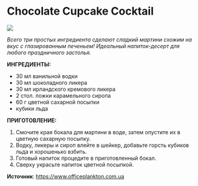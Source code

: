 # Chocolate Cupcake Cocktail

![](/images/Kulinar/Napitki/cock_04.jpg '')

_Всего три простых ингредиента сделают сладкий мартини схожим на вкус с глазированным печеньем! Идеальный напиток-десерт для любого праздничного застолья._

**ИНГРЕДИЕНТЫ:**

- 30 мл ванильной водки
- 30 мл шоколадного ликера
- 30 мл ирландского кремового ликера
- 2 стол. ложки карамельного сиропа
- 60 г цветной сахарной посыпки
- кубики льда

**ПРИГОТОВЛЕНИЕ:**

1. Смочите края бокала для мартини в воде, затем опустите их в цветную сахарную посыпку.
2. Водку, ликеры и сироп влейте в шейкер, добавьте горсть кубиков льда и хорошенько взбить.
3. Готовый напиток процедите в приготовленный бокал.
4. Сверху украсьте напиток цветной посыпкой.

**Источник**: https://www.officeplankton.com.ua
